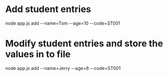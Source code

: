 # Add student entries
node app.js add --name=Tom --age=10 --code=ST001

# Modify student entries and store the values in to file
node app.js add --name=Jerry --age=8 --code=ST001
